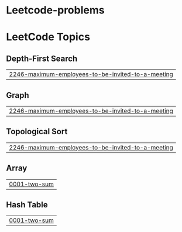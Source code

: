 # Leetcode-problems
<!---LeetCode Topics Start-->
# LeetCode Topics
## Depth-First Search
|  |
| ------- |
| [2246-maximum-employees-to-be-invited-to-a-meeting](https://github.com/vaishnavimallya26/Leetcode-problems/tree/master/2246-maximum-employees-to-be-invited-to-a-meeting) |
## Graph
|  |
| ------- |
| [2246-maximum-employees-to-be-invited-to-a-meeting](https://github.com/vaishnavimallya26/Leetcode-problems/tree/master/2246-maximum-employees-to-be-invited-to-a-meeting) |
## Topological Sort
|  |
| ------- |
| [2246-maximum-employees-to-be-invited-to-a-meeting](https://github.com/vaishnavimallya26/Leetcode-problems/tree/master/2246-maximum-employees-to-be-invited-to-a-meeting) |
## Array
|  |
| ------- |
| [0001-two-sum](https://github.com/vaishnavimallya26/Leetcode-problems/tree/master/0001-two-sum) |
## Hash Table
|  |
| ------- |
| [0001-two-sum](https://github.com/vaishnavimallya26/Leetcode-problems/tree/master/0001-two-sum) |
<!---LeetCode Topics End-->